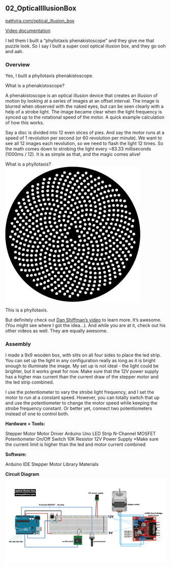 ## 02_OpticalIllusionBox
[pattvira.com/optical_illusion_box](http://pattvira.com/optical_illusion_box)

[Video documentation](https://youtu.be/s-N7QZBRejU)

I tell them I built a “phyllotaxis phenakistoscope” and they give me that puzzle look. So I say I built a super cool optical illusion box, and they go ooh and aah. 

### Overview

Yes, I built a phyllotaxis phenakistoscope. 

What is a phenakistoscope? 

A phenakistoscope is an optical illusion device that creates an illusion of motion by looking at a series of images at an offset interval. The image is blurred when observed with the naked eyes, but can be seen clearly with a help of a strobe light. The image became clear when the light frequency is synced up to the rotational speed of the motor. A quick example calculation of how this works. 

Say a disc is divided into 12 even slices of pies. And say the motor runs at a speed of 1 revolution per second (or 60 revolution per minute). We want to see all 12 images each revolution, so we need to flash the light 12 times.  So the math comes down to strobing the light every ~83.33 milliseconds (1000ms / 12). It is as simple as that, and the magic comes alive!

What is a phyllotaxis? 
![](phyllotaxis.png)

This is a phyllotaxis.

But definitely check out [Dan Shiffman’s video](https://www.youtube.com/watch?v=KWoJgHFYWxY) to learn more. It’s awesome. (You might see where I got the idea...). And while you are at it, check out his other videos as well. They are equally awesome. 

### Assembly

I made a 9x9 wooden box, with slits on all four sides to place the led strip. You can set up the light in any configuration really as long as it is bright enough to illuminate the image. My set up is not ideal - the light could be brighter, but it works great for now. Make sure that the 12V power supply has a higher max current than the current draw of the stepper motor and the led strip combined. 

I use the potentiometer to vary the strobe light frequency, and I set the motor to run at a constant speed. However, you can totally switch that up and use the potentiometer to change the motor speed while keeping the strobe frequency constant. Or better yet, connect two potentiometers instead of one to control both. 
 
**Hardware + Tools:** 

Stepper Motor
Motor Driver
Arduino Uno 
LED Strip 
N-Channel MOSFET
Potentiometer
On/Off Switch
10K Resistor
12V Power Supply  *Make sure the current limit is higher than the led and motor current combined 

**Software:**

Arduino IDE
Stepper Motor Library
Materials

**Circuit Diagram**
![](circuit_diagram.png)
